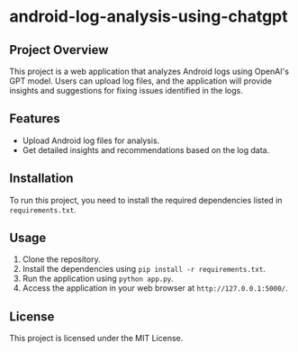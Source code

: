 # android-log-analysis-using-chatgpt

## Project Overview
This project is a web application that analyzes Android logs using OpenAI's GPT model. Users can upload log files, and the application will provide insights and suggestions for fixing issues identified in the logs.

## Features
- Upload Android log files for analysis.
- Get detailed insights and recommendations based on the log data.

## Installation
To run this project, you need to install the required dependencies listed in `requirements.txt`.

## Usage
1. Clone the repository.
2. Install the dependencies using `pip install -r requirements.txt`.
3. Run the application using `python app.py`.
4. Access the application in your web browser at `http://127.0.0.1:5000/`.

## License
This project is licensed under the MIT License.
